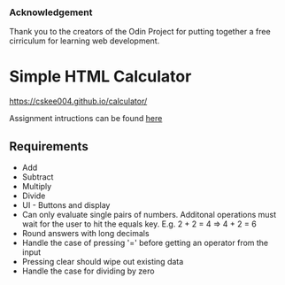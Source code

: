 ### Acknowledgement

Thank you to the creators of the Odin Project for putting together a free cirriculum for learning web development.

# Simple HTML Calculator 

https://cskee004.github.io/calculator/

Assignment intructions can be found [here](https://www.theodinproject.com/lessons/foundations-calculator) 

## Requirements 
* Add
* Subtract
* Multiply
* Divide 
* UI - Buttons and display 
* Can only evaluate single pairs of numbers. Additonal operations must wait for the user to hit the equals key. E.g. 2 + 2 = 4 => 4 + 2 = 6
* Round answers with long decimals 
* Handle the case of pressing '=' before getting an operator from the input 
* Pressing clear should wipe out existing data 
* Handle the case for dividing by zero 


